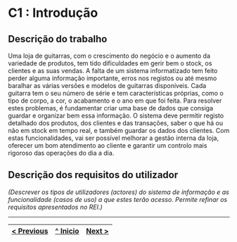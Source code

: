 # C1 : Introdução


## Descrição do trabalho
Uma loja de guitarras, com o crescimento do negócio e o aumento da variedade de produtos, tem tido dificuldades em gerir bem o stock, os clientes e as suas vendas. A falta de um sistema informatizado tem feito perder alguma informação importante, erros nos registos ou até mesmo baralhar as várias versões e modelos de guitarras disponíveis. Cada guitarra tem o seu número de série e tem características próprias, como o tipo de corpo, a cor, o acabamento e o ano em que foi feita. Para resolver estes problemas, é fundamentar criar uma base de dados que consiga guardar e organizar bem essa informação. O sistema deve permitir registo detalhado dos produtos, dos clientes e das transações, saber o que há ou não em stock em tempo real, e também guardar os dados dos clientes. Com estas funcionalidades, vai ser possível melhorar a gestão interna da loja, oferecer um bom atendimento ao cliente e garantir um controlo mais rigoroso das operações do dia a dia.
## Descrição dos requisitos do utilizador

_(Descrever os tipos de utilizadores (actores) do sistema de informação e as funcionalidade (casos de uso) a que estes terão acesso. Permite refinar os requisitos apresentados no REI.)_


---
[< Previous](rebd00.md) | [^ Inicio](/../../) | [Next >](rebd02.md)
:--- | :---: | ---: 
